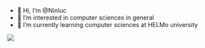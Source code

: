 - 👋 Hi, I’m @Ninluc
- 👀 I’m interested in computer sciences in general
- 🌱 I’m currently learning computer sciences at HELMo university


![](https://wakapi.matthiasg.dev/api/badge/Ninluc/interval:30_days?label=last%2030d)
